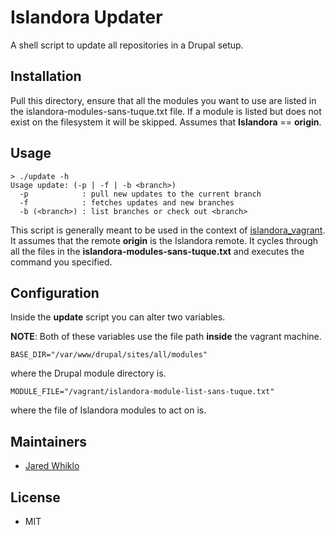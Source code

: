 # Islandora Updater

A shell script to update all repositories in a Drupal setup.

## Installation

Pull this directory, ensure that all the modules you want to use are listed in the islandora-modules-sans-tuque.txt file. If a module is listed but does not exist on the filesystem it will be skipped. Assumes that **Islandora** == **origin**.

## Usage
```
> ./update -h
Usage update: (-p | -f | -b <branch>)
  -p            : pull new updates to the current branch
  -f            : fetches updates and new branches
  -b (<branch>) : list branches or check out <branch>
```

This script is generally meant to be used in the context of [islandora_vagrant](https://github.com/Islandora-Labs/islandora_vagrant.git). It assumes that the remote **origin** is the Islandora remote. It cycles through all the files in the **islandora-modules-sans-tuque.txt** and executes the command you specified.

## Configuration

Inside the **update** script you can alter two variables.

**NOTE**: Both of these variables use the file path **inside** the vagrant machine.

```
BASE_DIR="/var/www/drupal/sites/all/modules"
```
where the Drupal module directory is.

```
MODULE_FILE="/vagrant/islandora-module-list-sans-tuque.txt"
```
where the file of Islandora modules to act on is.


## Maintainers

* [Jared Whiklo](https://github.com/whikloj)

## License

* MIT

